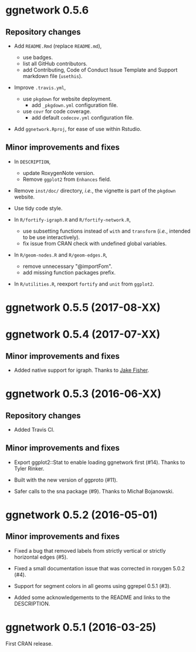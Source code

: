 ggnetwork 0.5.6
============================

## Repository changes

* Add `README.Rmd` (replace `README.md`), 
  + use badges.
  + list all GitHub contributors.
  + add Contributing, Code of Conduct Issue Template and Support markdown file (`usethis`).

* Improve `.travis.yml`,
  + use `pkgdown` for website deployment.
      - add `_pkgdown.yml` configuration file.
  + use `covr` for code coverage.
      - add default `codecov.yml` configuration file.
  
* Add `ggnetwork.Rproj`, for ease of use within Rstudio.

## Minor improvements and fixes

* In `DESCRIPTION`,
  + update RoxygenNote version.
  + Remove `ggplot2` from `Enhances` field.
  
* Remove `inst/doc/` directory, *i.e.*, the vignette is part of the `pkgdown` website.

* Use tidy code style.

* In `R/fortify-igraph.R` and `R/fortify-network.R`, 
  + use subsetting functions instead of `with` and `transform` (*i.e.*, intended to be use interactively).
  + fix issue from CRAN check with undefined global variables.
  
* In `R/geom-nodes.R` and `R/geom-edges.R`, 
  + remove unnecessary "@importFom".
  + add missing function packages prefix.
  
* In `R/utilities.R`, reexport `fortify` and `unit` from `ggplot2`.



ggnetwork 0.5.5 (2017-08-XX)
============================
  

ggnetwork 0.5.4 (2017-07-XX)
============================

## Minor improvements and fixes

* Added native support for igraph.  Thanks to [Jake Fisher](www.src.isr.umich.edu/people/jake-fisher/).


ggnetwork 0.5.3 (2016-06-XX)
============================

## Repository changes

* Added Travis CI.

## Minor improvements and fixes

* Export ggplot2::Stat to enable loading ggnetwork first (#14). Thanks to Tyler Rinker.

* Built with the new version of ggproto (#11).

* Safer calls to the sna package (#9). Thanks to Michał Bojanowski.


ggnetwork 0.5.2 (2016-05-01)
============================

## Minor improvements and fixes

* Fixed a bug that removed labels from strictly vertical or strictly horizontal edges (#5).

* Fixed a small documentation issue that was corrected in roxygen 5.0.2 (#4).

* Support for segment colors in all geoms using ggrepel 0.5.1 (#3).

* Added some acknowledgements to the README and links to the DESCRIPTION.


ggnetwork 0.5.1 (2016-03-25)
============================

First CRAN release.
